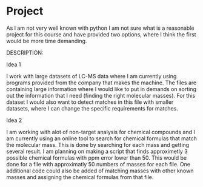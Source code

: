 # Project
As I am not very well known with python I am not sure what is a reasonable project for this course and have provided two options, where I think the first would be more time demanding.

DESCRIPTION:

Idea 1

I work with large datasets of LC-MS data where I am currently using programs provided from the company that makes the machine. The files are containing large information where I would like to put in demands on sorting out the information that I need (finding the right molecular masses).
For this dataset I would also want to detect matches in this file with smaller datasets, where I can change the specific requirements for matches.

Idea 2

I am working with alot of non-target analysis for chemical compounds and I am currently using an online tool to search for chemical formulas that match the molecular mass. This is done by searching for each mass and getting several result. I am planning on making a script that finds approximetly 3 possible chemical formulas with ppm error lower than 50. This would be done for a file with approximatly 50 numbers of masses for each file. One additional code could also be added of matching masses with other known masses and assigning the chemical formulas from that file. 
